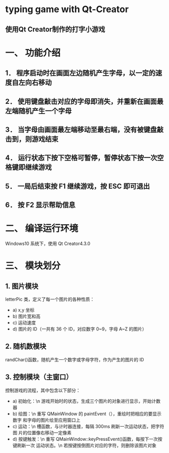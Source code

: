 typing game with Qt-Creator
===========================
使用Qt Creator制作的打字小游戏
--------------------------
# 一、 功能介绍
##  1． 程序启动时在画面左边随机产生字母，以一定的速度自左向右移动
##  2． 使用键盘敲击对应的字母即消失，并重新在画面最左端随机产生一个字母
##  3． 当字母由画面最左端移动至最右端，没有被键盘敲击到，则游戏结束
##  4． 运行状态下按下空格可暂停，暂停状态下按一次空格键即继续游戏
##  5． 一局后结束按 F1 继续游戏，按 ESC 即可退出
##  6． 按 F2 显示帮助信息
# 二、 编译运行环境
Windows10 系统下，使用 Qt Creator4.3.0
# 三、 模块划分
##  1. 图片模块
letterPic 类，定义了每一个图片的各种性质：
- a) x,y 坐标
- b) 图片宽和高
- c) 运动速度
- d) 图片的 ID（一共有 36 个 ID，对应数字 0\~9，字母 A\~Z 的图片）
##  2. 随机数模块
randChar()函数，随机产生一个数字或字母字符，作为产生的图片的 ID
##  3. 控制模块（主窗口）
控制游戏的流程，其中包含以下部分：
- a) 初始化：\n
游戏开始时的状态，生成三个图片的对象进行显示，开始计数器
- b) 绘图：\n
重写 QMainWindow 的 paintEvent（），重绘时把相应的要显示数字
和字母的图片绘至应用窗口上
- c) 运动：\n
槽函数，与计时器连接，每隔 300ms 刷新一次运动状态，把字符图
片的位置像右移动一定像素
- d) 按键触发：\n
重写 QMainWindow::keyPressEvent()函数，每按下一次按键刷新一次
运动状态。\n
若按键按倒图片对应的字符，则删除该图片对象
